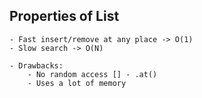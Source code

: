 ## Properties of List

    - Fast insert/remove at any place -> O(1)
    - Slow search -> O(N)

    - Drawbacks:
        - No random access [] - .at()
        - Uses a lot of memory
